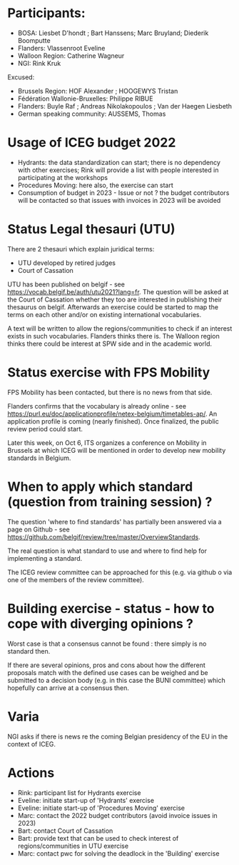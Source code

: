 # Participants:
- BOSA: Liesbet D'hondt ; Bart Hanssens; Marc Bruyland; Diederik Boomputte
- Flanders:  Vlassenroot Eveline 
- Walloon Region: Catherine Wagneur
- NGI: Rink Kruk

Excused:
- Brussels Region: HOF Alexander ; HOOGEWYS Tristan
- Fédération Wallonie-Bruxelles: Philippe RIBUE
- Flanders: Buyle Raf ; Andreas Nikolakopoulos ; Van der Haegen Liesbeth
- German speaking community: AUSSEMS, Thomas

# Usage of ICEG budget 2022

- Hydrants: the data standardization can start; there is no dependency with other exercises; Rink will provide a list with people interested in participating at the workshops
- Procedures Moving: here also, the exercise can start
- Consumption of budget in 2023 - Issue or not ? the budget contributors will be contacted so that issues with invoices in 2023 will be avoided

# Status Legal thesauri (UTU)
There are 2 thesauri which explain juridical terms: 
- UTU developed by retired judges
- Court of Cassation

UTU has been published on belgif - see https://vocab.belgif.be/auth/utu2021?lang=fr.
The question will be asked at the Court of Cassation whether they too are interested in publishing their thesaurus on belgif.
Afterwards an exercise could be started to map the terms on each other and/or on existing  international vocabularies.

A text will be written to allow the regions/communities to check if an interest exists in such vocabularies. Flanders thinks there is. The Walloon region thinks there could be interest at SPW side and in the academic world. 

# Status exercise with FPS Mobility
FPS Mobility has been contacted, but there is no news from that side.

Flanders confirms that the vocabulary is already online - see https://purl.eu/doc/applicationprofile/netex-belgium/timetables-ap/.
An application profile is coming (nearly finished).
Once finalized, the public review period could start.

Later this week, on Oct 6, ITS organizes a conference on Mobility in Brussels at which ICEG will be mentioned in order to develop new mobility standards in Belgium.

# When to apply which standard (question from training session) ?
The question 'where to find standards' has partially been answered via a page on Github - see https://github.com/belgif/review/tree/master/OverviewStandards.

The real question is what standard to use and where to find help for implementing a standard.

The ICEG review committee can be approached for this (e.g. via github o via one of the members of the review committee).

# Building exercise - status - how to cope with diverging opinions ?
Worst case is that a consensus cannot be found : there simply is no standard then.

If there are several opinions, pros and cons about how the different proposals match with the defined use cases can be weighed and be submitted to a decision body (e.g. in this case the BUNI committee) which hopefully can arrive at a consensus then.

# Varia
NGI asks if there is news re the coming Belgian presidency of the EU in the context of ICEG.

# Actions
- Rink: participant list for Hydrants exercise
- Eveline: initiate start-up of 'Hydrants' exercise
- Eveline: initiate start-up of 'Procedures Moving' exercise
- Marc: contact the 2022 budget contributors (avoid invoice issues in 2023)
- Bart: contact Court of Cassation
- Bart: provide text that can be used to check interest of regions/communities in UTU exercise
- Marc: contact pwc for solving the deadlock in the 'Building' exercise
